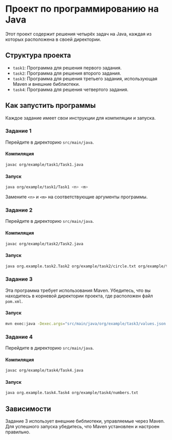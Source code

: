 # Проект по программированию на Java

Этот проект содержит решения четырёх задач на Java, каждая из которых расположена в своей директории.

## Структура проекта

- `task1`: Программа для решения первого задания.
- `task2`: Программа для решения второго задания.
- `task3`: Программа для решения третьего задания, использующая Maven и внешние библиотеки.
- `task4`: Программа для решения четвертого задания.

## Как запустить программы

Каждое задание имеет свои инструкции для компиляции и запуска.

### Задание 1

Перейдите в директорию `src/main/java`.

#### Компиляция
```bash
javac org/example/task1/Task1.java
```
#### Запуск
```bash
java org/example/task1/Task1 <n> <m>
```
Замените `<n>` и `<m>` на соответствующие аргументы программы.

### Задание 2
Перейдите в директорию `src/main/java`.

#### Компиляция
```bash
javac org/example/task2/Task2.java
```
#### Запуск
```bash
java org.example.task2.Task2 org/example/task2/circle.txt org/example/task2/dot.txt
```
### Задание 3
Эта программа требует использования Maven. Убедитесь, что вы находитесь в корневой директории проекта, где расположен файл `pom.xml`.

#### Запуск
```bash
mvn exec:java -Dexec.args="src/main/java/org/example/task3/values.json src/main/java/org/example/task3/tests.json src/main/java/org/example/task3/report.json"
```
### Задание 4   
Перейдите в директорию `src/main/java`.

#### Компиляция
```bash
javac org/example/task4/Task4.java
```
#### Запуск
```bash
java org.example.task4.Task4 org/example/task4/numbers.txt
```
## Зависимости   
Задание 3 использует внешние библиотеки, управляемые через Maven. Для успешного запуска убедитесь, что Maven установлен и настроен правильно.

